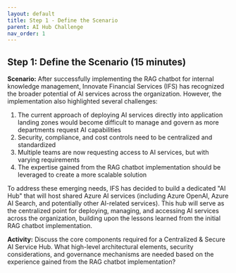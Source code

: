 ```yaml
---
layout: default
title: Step 1 - Define the Scenario
parent: AI Hub Challenge
nav_order: 1
---
```


## Step 1: Define the Scenario (15 minutes)

**Scenario:**
After successfully implementing the RAG chatbot for internal knowledge management, Innovate Financial Services (IFS) has recognized the broader potential of AI services across the organization. However, the implementation also highlighted several challenges:

1. The current approach of deploying AI services directly into application landing zones would become difficult to manage and govern as more departments request AI capabilities
2. Security, compliance, and cost controls need to be centralized and standardized
3. Multiple teams are now requesting access to AI services, but with varying requirements
4. The expertise gained from the RAG chatbot implementation should be leveraged to create a more scalable solution

To address these emerging needs, IFS has decided to build a dedicated "AI Hub" that will host shared Azure AI services (including Azure OpenAI, Azure AI Search, and potentially other AI-related services). This hub will serve as the centralized point for deploying, managing, and accessing AI services across the organization, building upon the lessons learned from the initial RAG chatbot implementation.

**Activity:** Discuss the core components required for a Centralized & Secure AI Service Hub. What high-level architectural elements, security considerations, and governance mechanisms are needed based on the experience gained from the RAG chatbot implementation?